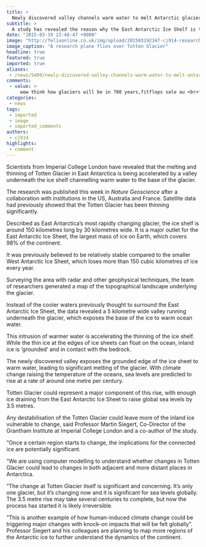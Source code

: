 ```yaml
---
title: >
  Newly discovered valley channels warm water to melt Antarctic glacier
subtitle: >
  A study has revealed the reason why the East Antarctic Ice Shelf is thinning so rapidly
date: "2015-03-19 23:46:47 +0000"
image: "http://felixonline.co.uk/img/upload/201503192347-cj914-research-plane.png"
image_caption: "A research plane flies over Totten Glacier"
headline: true
featured: true
imported: true
aliases:
 - /news/5409/newly-discovered-valley-channels-warm-water-to-melt-antarctic-glacier
comments:
 - value: >
     wow think how glaciers will be in 700 years,fitflops sale au <br>fitflop buy online http://fitflopsau.blogspot.com/,fitflop shops <br>buy cheap fitflops http://fitflopsau.blogspot.com/,http://www.coachfactorys.us.com/ coach factory <br> http://www.michael-korsoutlet.xyz/ michael kors outlet online <br> http://www.wholesale-oakley-sunglasses.com/ oakley sunglasses wholesale <br> http://www.rboutlet2015.net/ ray ban outlet <br> <br>cheap ray ban sunglasses http://www.rboutlet2015.net/,http://www.outlet-coach.cc/ coach outlet <br> http://www.cheapraybansales.net/ cheap ray ban sunglasses <br> http://oakley.outletstore.us.com/ oakley sunglasses <br> http://www.raybanussales.com/ ray ban sunglasses outlet <br> <br>coach factory outlet http://www.coachusaoutlet.net/,http://www.coach-factory-outlet.xyz/ coach factory outlet <br> http://www.official-mkoutlet.cc/ michael kors outlet <br> http://www.cheapoakleys.xyz/ oakley sunglasses wholesale <br> http://raybanoutlet.kenyanproducts.com cheap ray ban sunglasses <br> <br>
categories:
 - news
tags:
 - imported
 - image
 - imported_comments
authors:
 - cj914
highlights:
 - comment
---
```


Scientists from Imperial College London have revealed that the melting and thinning of Totten Glacier in East Antarctica is being accelerated by a valley underneath the ice shelf channelling warm water to the base of the glacier.

The research was published this week in _Nature Geoscience_ after a collaboration with institutions in the US, Australia and France. Satellite data had previously showed that the Totten Glacier has been thinning significantly.

Described as East Antarctica’s most rapidly changing glacier, the ice shelf is around 150 kilometres long by 30 kilometres wide. It is a major outlet for the East Antarctic Ice Sheet, the largest mass of ice on Earth, which covers 98% of the continent.

It was previously believed to be relatively stable compared to the smaller West Antarctic Ice Sheet, which loses more than 150 cubic kilometres of ice every year.

Surveying the area with radar and other geophysical techniques, the team of researchers generated a map of the topographical landscape underlying the glacier.

Instead of the cooler waters previously thought to surround the East Antarctic Ice Sheet, the data revealed a 5 kilometre wide valley running underneath the glacier, which exposes the base of the ice to warm ocean water.

This intrusion of warmer water is accelerating the thinning of the ice shelf. While the thin ice at the edges of ice sheets can float on the ocean, inland ice is ‘grounded’ and in contact with the bedrock.

The newly discovered valley exposes the grounded edge of the ice sheet to warm water, leading to significant melting of the glacier. With climate change raising the temperature of the oceans, sea levels are predicted to rise at a rate of around one metre per century.

Totten Glacier could represent a major component of this rise, with enough ice draining from the East Antarctic Ice Sheet to raise global sea levels by 3.5 metres.

Any destabilisation of the Totten Glacier could leave more of the inland ice vulnerable to change, said Professor Martin Siegert, Co-Director of the Grantham Institute at Imperial College London and a co-author of the study.

“Once a certain region starts to change, the implications for the connected ice are potentially significant.

“We are using computer modelling to understand whether changes in Totten Glacier could lead to changes in both adjacent and more distant places in Antarctica.

“The change at Totten Glacier itself is significant and concerning. It’s only one glacier, but it’s changing now and it is significant for sea levels globally. The 3.5 metre rise may take several centuries to complete, but now the process has started it is likely irreversible.

“This is another example of how human-induced climate change could be triggering major changes with knock-on impacts that will be felt globally”. Professor Siegert and his colleagues are planning to map more regions of the Antarctic ice to further understand the dynamics of the continent.
